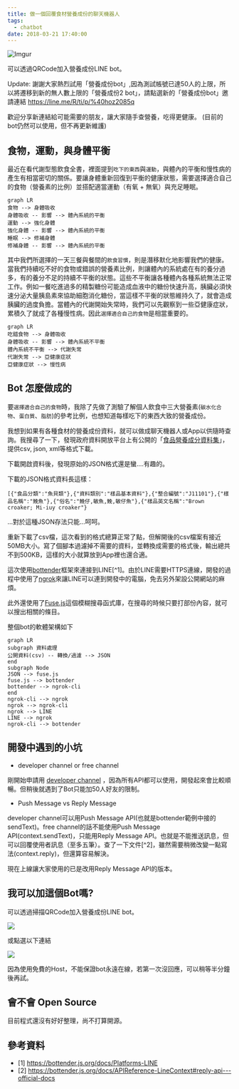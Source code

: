 ```yaml
---
title: 做一個回覆食材營養成份的聊天機器人
tags:
  - chatbot
date: 2018-03-21 17:40:00
---
```


![Imgur](http://qr-official.line.me/L/WzwZJDSLWY.png)

可以透過QRCode加入營養成份LINE bot。

Update: 謝謝大家熱烈試用「營養成份bot」,因為測試帳號已達50人的上限，所以將遷移到新的無人數上限的「營養成份2 bot」，請點選新的「營養成份bot」邀請連結 https://line.me/R/ti/p/%40hoz2085q

歡迎分享新連結給可能需要的朋友，讓大家隨手查營養，吃得更健康。
(目前的bot仍然可以使用，但不再更新維護)


## 食物，運動，與身體平衡

最近在看代謝型態飲食全書，裡面提到`吃下的東西`與`運動`，與體內的平衡和慢性病的產生有相當密切的關係。要讓身體重新回復到平衡的健康狀態，需要選擇適合自己的食物（營養素的比例）並搭配適當運動（有氧 + 無氧）與充足睡眠。

```mermaid
graph LR
食物 --> 身體吸收
身體吸收 -- 影響 --> 體內系統的平衡
運動 --> 強化身體
強化身體 -- 影響 --> 體內系統的平衡
睡眠 --> 修補身體
修補身體 -- 影響 --> 體內系統的平衡
```

其中我們所選擇的一天三餐與餐間的`飲食習慣`，則是潛移默化地影響我們的健康。
當我們持續吃不好的食物或錯誤的營養素比例，則讓體內的系統處在有的養分過多，有的養分不足的持續不平衡的狀態。這些不平衡讓各種體內各種系統無法正常工作。例如一餐吃進過多的精製糖份可能造成血液中的糖份快速升高，胰臟必須快速分泌大量胰島素來協助細胞消化糖份，當這樣不平衡的狀態維持久了，就會造成胰臟的過度負擔。當體內的代謝開始失常時，我們可以先觀察到一些亞健康症狀，累積久了就成了各種慢性病。因此`選擇適合自己的食物`是相當重要的。

```mermaid
graph LR
吃錯食物 --> 身體吸收
身體吸收 -- 影響 --> 體內系統不平衡
體內系統不平衡 --> 代謝失常
代謝失常 --> 亞健康症狀
亞健康症狀 --> 慢性病
```

## Bot 怎麼做成的

要`選擇適合自己的食物`時，我除了先做了測驗了解個人飲食中三大營養素(`碳水化合物`、`蛋白質`、`脂肪`)的參考比例，也想知道每樣吃下的東西大致的營養成份。

我想到如果有各種食材的營養成份資料，就可以做成聊天機器人或App以供隨時查詢。我搜尋了一下，發現政府資料開放平台上有公開的「[食品營養成分資料集](https://data.gov.tw/dataset/8543)」，提供csv, json, xml等格式下載。

下載開啟資料後，發現原始的JSON格式還是蠻....有趣的。

下載的JSON格式資料長這樣：

```
[{"食品分類":"魚貝類"},{"資料類別":"樣品基本資料"},{"整合編號":"J11101"},{"樣品名稱":"鮸魚"},{"俗名":"鮸仔,敏魚,鮸,敏仔魚"},{"樣品英文名稱":"Brown croaker; Mi-iuy croaker"}
```

...對於這種JSON存法只能...呵呵。

重新下載了csv檔，這次看到的格式總算正常了點，但解開後的csv檔案有接近50MB大小。寫了個腳本過濾掉不需要的資料，並轉換成需要的格式後，輸出總共不到500KB，這樣的大小就算放到App裡也還合適。

這次使用[bottender](http://bottender.js.org/)框架來連接到LINE[^1]。由於LINE需要HTTPS連線，開發的過程中使用了[ngrok](https://ngrok.com/)來讓LINE可以連到開發中的電腦，免去另外架設公開網站的麻煩。

此外還使用了[Fuse.js](http://fusejs.io/)這個模糊搜尋函式庫，在搜尋的時候只要打部份內容，就可以搜出相關的條目。

整個bot的軟體架構如下

```mermaid
graph LR
subgraph 資料處理
公開資料(csv) -- 轉換/過濾 --> JSON
end
subgraph Node
JSON --> fuse.js
fuse.js --> bottender
bottender --> ngrok-cli
end
ngrok-cli --> ngrok
ngrok --> ngrok-cli
ngrok --> LINE
LINE --> ngrok
ngrok-cli --> bottender
```

## 開發中遇到的小坑

* developer channel or free channel

剛開始申請用 [developer channel](https://developers.line.me/console/) ，因為所有API都可以使用，開發起來會比較順暢。但稍後就遇到了Bot只能加50人好友的限制。

* Push Message vs Reply Message

developer channel可以用Push Message API(也就是bottender範例中接的sendText)。free channel的話不能使用Push Message API(context.sendText)，只能用Reply Message API。也就是不能推送訊息，但可以回覆使用者訊息（至多五筆）。查了一下文件[^2]，雖然需要稍微改變一點寫法(context.reply)，但還算容易解決。

現在上線讓大家使用的已是改用Reply Message API的版本。

## 我可以加這個Bot嗎?

可以透過掃描QRCode加入營養成份LINE bot。

![](http://qr-official.line.me/L/WzwZJDSLWY.png)

或點選以下連結

[![](https://scdn.line-apps.com/n/line_add_friends/btn/zh-Hant.png)](https://line.me/R/ti/p/%40hoz2085q")


因為使用免費的Host，不能保證bot永遠在線，若第一次沒回應，可以稍等半分鐘後再試。


## 會不會 Open Source

目前程式還沒有好好整理，尚不打算開源。

## 參考資料

* [1] https://bottender.js.org/docs/Platforms-LINE
* [2] https://bottender.js.org/docs/APIReference-LineContext#reply-api---official-docs
